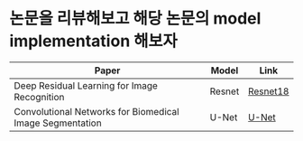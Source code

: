 # 논문을 리뷰해보고 해당 논문의 model implementation 해보자
|Paper|Model|Link|
|---|---|---|
|Deep Residual Learning for Image Recognition|Resnet|[Resnet18](https://github.com/3n952/Conv_model_study/tree/main/resnet)|
|Convolutional Networks for Biomedical Image Segmentation|U-Net|[U-Net](https://github.com/3n952/Conv_model_study/tree/main/Unet)|
